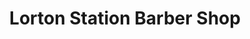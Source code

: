 ---
title: "Lorton Station Barber Shop"
url: /lorton/lorton-station-barber-shop/
shop: hairdresser
---